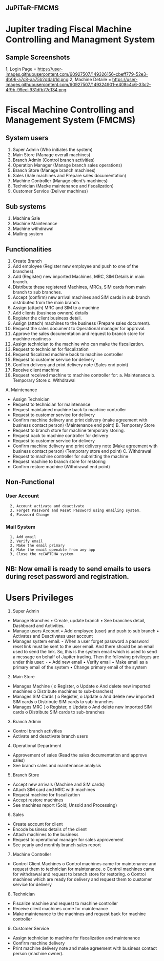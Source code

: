 ## JuPiTeR-FMCMS

# Jupiter trading Fiscal Machine Controlling and Managment System

## Sample Screenshots

1, Login Page = https://user-images.githubusercontent.com/60927507/149326156-cbeff779-52e3-4b06-a7c8-aa75b2d4ab1d.png
2, Machine Detaile = https://user-images.githubusercontent.com/60927507/149324901-e408c4c6-33c2-4f9b-99ed-931dfb77c134.png

# Fiscal Machine Controlling and Management System (FMCMS)

## System users

1. Super Admin (Who initiates the system)
2. Main Store (Manage overall machines)
3. Branch Admin (Control branch activities)
4. Operation Manager (Manage branch sales operations)
5. Branch Store (Manage branch machines)
6. Sales (Sale machines and Prepare sales documentation)
7. Machine Controller (Manage client’s machines)
8. Technician (Macke maintenance and fiscalization)
9. Customer Service (Deliver machines)

## Sub systems

1. Machine Sale
2. Machine Maintenance
3. Machine withdrawal
4. Mailing system

## Functionalities

1. Create Branch
2. Add employee (Register new employee and push to one of the branches).
3. Add (Register) new imported Machines, MRC, SIM Details in main branch.
4. Distribute these registered Machines, MRCs, SIM cards from main branch to sub branches.
5. Accept (confirm) new arrival machines and SIM cards in sub branch distributed from the main branch.
6. Assign (attach) MRC and SIM to a machine
7. Add clients (business owners) details
8. Register the client business detail.
9. Assign (attach) machines to the business (Prepare sales document).
10. Request the sales document to Operational manager for approval.
11. Approve the sales documentation and request to branch store for machine readiness
12. Assign technician to the machine who can make the fiscalization.
13. Request to technician for fiscalization
14. Request fiscalized machine back to machine controller
15. Request to customer service for delivery
16. Confirm delivery and print delivery note (Sales end point)
17. Receive client machine
18. Request received machine to machine controller for:
    a. Maintenance
    b. Temporary Store
    c. Withdrawal

A. Maintenance

- Assign Technician
- Request to technician for maintenance
- Request maintained machine back to machine controller
- Request to customer service for delivery
- Confirm machine delivery and print delivery (make agreement with business contact person) (Maintenance end point)
  B. Temporary Store
- Request to branch store for machine temporary storing.
- Request back to machine controller for delivery
- Request to customer service for delivery
- Confirm machine delivery and print delivery note (Make agreement with business contact person)
  (Temporary store end point)
  C. Withdrawal
- Request to machine controller for submitting the machine
- Request machine to branch store for restoring
- Confirm restore machine
  (Withdrawal end point)

## Non-Functional

### User Account

      2, Account activate and deactivate
      3, Forget Password and Reset Password using emailing system.
      4, Password Change

### Mail System

      1, Add email
      2, Verify email
      3, Make the email primary
      4, Make the email openable from any app
      3, Close the reCAPTCHA system

## NB: Now email is ready to send emails to users during reset password and registration.

# Users Privileges

1. Super Admin

- Manage Branches
  • Create, update branch
  • See branches detail, Dashboard and Activities.
- Manage users Account
  • Add employee (user) and push to sub branch
  • Activates and Deactivates user account
- Manages system email: - When a user forget password a password reset link must be sent to the user email. And there should be an email used to send the link. So, this is the system email which is used to send a message on behalf of Jupiter trading. Then the following privileges are under this user: -
  • Add new email
  • Verify email
  • Make email as a primary email of the system
  • Change primary email of the system

2. Main Store

- Manages Machine (
  o Register,
  o Update
  o And delete new imported machines
  o Distribute machines to sub-branches)
- Manages SIM Cards (
  o Register,
  o Update
  o And delete new imported SIM cards
  o Distribute SIM cards to sub-branches
- Manages MRC (
  o Register,
  o Update
  o And delete new imported SIM cards
  o Distribute SIM cards to sub-branches

3. Branch Admin

- Control branch activities
- Activate and deactivate branch users

4. Operational Department

- Approvement of sales (Read the sales documentation and approve sales)
- See branch sales and maintenance analysis

5. Branch Store

- Accept new arrivals (Machine and SIM cards)
- Attach SIM card and MRC with machines
- Request machine for fiscalization
- Accept restore machines
- See machines report (Sold, Unsold and Processing)

6. Sales

- Create account for client
- Encode business details of the client
- Attach machines to the business
- Request to operational manager for sales approvement
- See yearly and monthly branch sales report

7. Machine Controller

- Control Client Machines
  o Control machines came for maintenance and request them to technician for maintenance.
  o Control machines came for withdrawal and request to branch store for restoring.
  o Control machines which are ready for delivery and request them to customer service for delivery

8. Technician

- Fiscalize machine and request to machine controller
- Receive client machines come for maintenance
- Make maintenance to the machines and request back for machine controller

9. Customer Service

- Assign technician to machine for fiscalization and maintenance
- Confirm machine delivery
- Print machine delivery note and make agreement with business contact person (machine owner).
